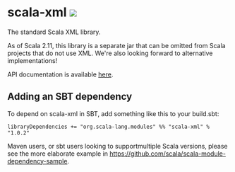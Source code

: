 scala-xml [<img src="https://api.travis-ci.org/scala/scala-xml.png"/>](https://travis-ci.org/scala/scala-xml)
=========

The standard Scala XML library.

As of Scala 2.11, this library is a separate jar that can be omitted from Scala projects that do not use XML.
We're also looking forward to alternative implementations!

API documentation is available [here](http://www.scala-lang.org/api/current/scala-xml/).

## Adding an SBT dependency
To depend on scala-xml in SBT, add something like this to your build.sbt:

```
libraryDependencies += "org.scala-lang.modules" %% "scala-xml" % "1.0.2"
```

Maven users, or sbt users looking to supportmultiple Scala versions, please see the more elaborate example in https://github.com/scala/scala-module-dependency-sample.
